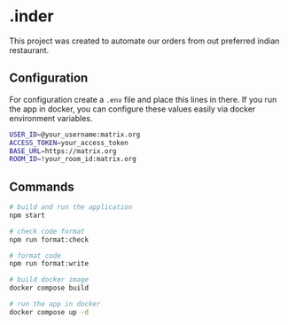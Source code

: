 # .inder

This project was created to automate our orders from out preferred indian restaurant.

## Configuration
For configuration create a `.env` file and place this lines in there. If you run the app in docker, you can configure these values easily via docker environment variables.
``` bash
USER_ID=@your_username:matrix.org
ACCESS_TOKEN=your_access_token
BASE_URL=https://matrix.org
ROOM_ID=!your_room_id:matrix.org
```

## Commands

``` bash
# build and run the application
npm start

# check code format
npm run format:check

# format code
npm run format:write

# build docker image
docker compose build

# run the app in docker
docker compose up -d
```
